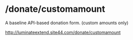 /donate/customamount
====================
A baseline API-based donation form. (custom amounts only)

http://luminateextend.site44.com/donate/customamount
